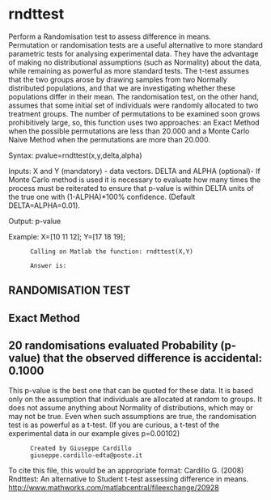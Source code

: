 # rndttest
Perform a Randomisation test to assess difference in means.<br/>
Permutation or randomisation tests are a useful alternative to more
standard parametric tests for analysing experimental data. They have the
advantage of making no distributional assumptions (such as Normality)
about the data, while remaining as powerful as more standard tests. 
The t-test assumes that the two groups arose by drawing samples from two
Normally distributed populations, and that we are investigating whether
these populations differ in their mean. 
The randomisation test, on the other hand, assumes that some initial set
of individuals were randomly allocated to two treatment groups.
The number of permutations to be examined soon grows prohibitively large,
so, this function uses two approaches: an Exact Method when the possible
permutations are less than 20.000 and a Monte Carlo Naive Method when the
permutations are more than 20.000.

Syntax: pvalue=rndttest(x,y,delta,alpha)

Inputs: 
          X and Y (mandatory) - data vectors. 
          DELTA and ALPHA (optional)- If Monte Carlo method is used it is 
          necessary to evaluate how many times the process must be 
          reiterated to ensure that p-value is within DELTA units of the 
          true one with (1-ALPHA)*100% confidence. 
          (Default DELTA=ALPHA=0.01).

Output:    p-value

Example: 
          X=[10 11 12]; Y=[17 18 19];

          Calling on Matlab the function: rndttest(X,Y)

          Answer is:

RANDOMISATION TEST
--------------------------------------------------------------------------------
Exact Method
--------------------------------------------------------------------------------
20 randomisations evaluated
Probability (p-value) that the observed difference is accidental: 0.1000
--------------------------------------------------------------------------------

This p-value is the best one that can be quoted for these data. It is
based only on the assumption that individuals are allocated at random
to groups. It does not assume anything about Normality of
distributions, which may or may not be true. Even when such
assumptions are true, the randomisation test is as powerful as a t-test.
(If you are curious, a t-test of the experimental data in our example gives p=0.00102)

          Created by Giuseppe Cardillo
          giuseppe.cardillo-edta@poste.it

To cite this file, this would be an appropriate format:
Cardillo G. (2008) Rndttest: An alternative to Student t-test assessing difference in means.  
http://www.mathworks.com/matlabcentral/fileexchange/20928
